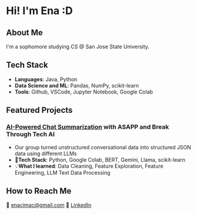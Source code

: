 # Hi! I'm Ena :D
## About Me
I'm a sophomore studying CS @ San Jose State University. 

## Tech Stack
- **Languages**: Java, Python
- **Data Science and ML**: Pandas, NumPy, scikit-learn
- **Tools**: Github, VSCode, Jupyter Notebook, Google Colab

## Featured Projects
### [AI-Powered Chat Summarization](https://github.com/megaDeathChav/asapp-project/tree/main) with ASAPP and Break Through Tech AI
- Our group turned unstructured conversational data into structured JSON data using different LLMs
- 🚀**Tech Stack**: Python, Google Colab, BERT, Gemini, Llama, scikit-learn
- 💡**What I learned**: Data Cleaning, Feature Exploration, Feature Engineering, LLM Text Data Processing

## How to Reach Me
📧 enacjmac@gmail.com
💼 [LinkedIn](www.linkedin.com/in/ena-macahiya-615ba2218)
